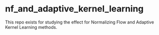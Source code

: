 # nf_and_adaptive_kernel_learning
This repo exists for studying the effect for Normalizing Flow and Adaptive Kernel Learning methods.
